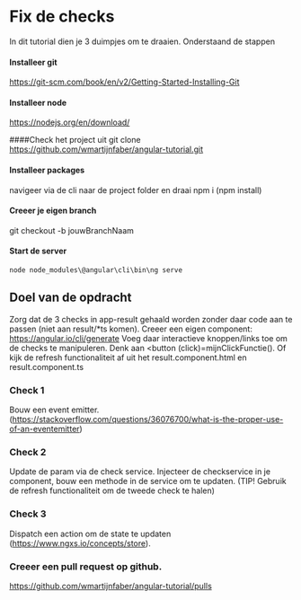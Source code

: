 # Fix de checks
In dit tutorial dien je 3 duimpjes om te draaien. Onderstaand de stappen

#### Installeer git
https://git-scm.com/book/en/v2/Getting-Started-Installing-Git

#### Installeer node
https://nodejs.org/en/download/

####Check het project uit
git clone https://github.com/wmartijnfaber/angular-tutorial.git

#### Installeer packages
navigeer via de cli naar de project folder en draai npm i (npm install)

#### Creeer je eigen branch
git checkout -b jouwBranchNaam

#### Start de server
```
node node_modules\@angular\cli\bin\ng serve
```

## Doel van de opdracht
Zorg dat de 3 checks in app-result gehaald worden zonder daar code aan te passen (niet aan result/*ts komen). Creeer een eigen component: https://angular.io/cli/generate
Voeg daar interactieve knoppen/links toe om de checks te manipuleren. Denk aan <button (click)=mijnClickFunctie(). Of kijk de refresh functionaliteit af uit het result.component.html en result.component.ts

### Check 1
Bouw een event emitter. (https://stackoverflow.com/questions/36076700/what-is-the-proper-use-of-an-eventemitter)

### Check 2
Update de param via de check service. Injecteer de  checkservice in je component, bouw een methode in de service om te updaten.
(TIP! Gebruik de refresh functionaliteit om de tweede check te halen)

### Check 3
Dispatch een action om de state te updaten (https://www.ngxs.io/concepts/store).


### Creeer een pull request op github.
https://github.com/wmartijnfaber/angular-tutorial/pulls
